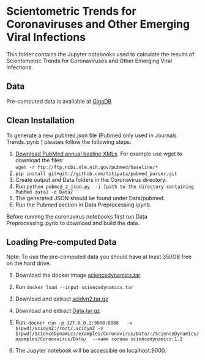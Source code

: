 # Scientometric Trends for Coronaviruses and Other Emerging Viral Infections

This folder contains the Jupyter notebooks used to calculate the results of Scientometric Trends for Coronaviruses and Other Emerging Viral Infections.


## Data
Pre-computed data is available at [GigaDB](http://gigadb.org/dataset/view/id/100772/token/yZNzJ1wcTIdE50KM)

## Clean Installation

To generate a new pubmed.json file (Pubmed only used in Journals Trends.ipynb ) pleases follow the following steps:
1. [Download PubMed annual basline XMLs](https://www.nlm.nih.gov/databases/download/pubmed_medline.html). For example use wget to download the files:<br/> `wget -r ftp://ftp.ncbi.nlm.nih.gov/pubmed/baseline/*`
2. `pip install git+git://github.com/titipata/pubmed_parser.git`
3. Create output and Data folders in the Coronavirus directory.
4. Run `python pubmed_2_json.py  -i [path to the directory containing PubMed data] -d Data/`
5. The generated JSON should be found under Data/pubmed.
6. Run the Pubmed section in Data Preprocessing.ipynb.

Before running the coronavirus notebooks first run Data Preprocessing.ipynb to download and build the data.

## Loading Pre-computed Data
Note: To use the pre-computed data you should have at least 350GB free on the hard drive.
1. Download the docker image [sciencedynamics.tar](https://bit.ly/30KGX26).
2. Run `docker load --input sciencedynamics.tar`
3. Download and extract [scidyn2.tar.gz](https://bit.ly/304J3Lf) 
4. Download and extract [Data.tar.gz](https://bit.ly/3004b5e)  
5. Run: `docker run -p 127.0.0.1:9000:8888   -v $(pwd)/scidyn2:/root/.scidyn2 -v $(pwd)/ScienceDynamics/examples/Coronavirus/Data/:/ScienceDynamics/examples/Coronavirus/Data/  --name corona sciencedynamics:1.2`

6. The Jupyter notebook will be accessible on localhost:9000.
